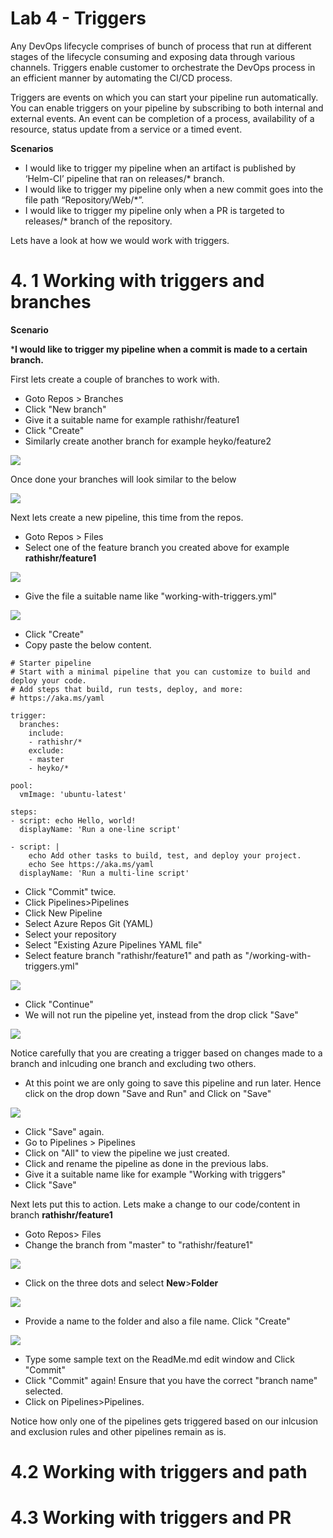 # Lab 4 - Triggers

Any DevOps lifecycle comprises of bunch of process that run at different stages of the lifecycle consuming and exposing data through various channels. Triggers enable customer to orchestrate the DevOps process in an efficient manner by automating the CI/CD process.

Triggers are events on which you can start your pipeline run automatically. You can enable triggers on your pipeline by subscribing to both internal and external events. An event can be completion of a process, availability of a resource, status update from a service or a timed event.

**Scenarios**

* I would like to trigger my pipeline when an artifact is published by ‘Helm-CI’ pipeline that ran on releases/* branch.
* I would like to trigger my pipeline only when a new commit goes into the file path “Repository/Web/*”.
* I would like to trigger my pipeline only when a PR is targeted to releases/* branch of the repository.


Lets have a look at how we would work with triggers.

# 4. 1 Working with triggers and branches

**Scenario**

***I would like to trigger my pipeline when a commit is made to a certain branch.**

First lets create a couple of branches to work with.

* Goto Repos > Branches
* Click "New branch"
* Give it a suitable name for example rathishr/feature1
* Click "Create"
* Similarly create another branch for example heyko/feature2

![](img/lab4_create_branches.PNG)

Once done your branches will look similar to the below

![](img/lab4_allbranches_view.PNG)

Next lets create a new pipeline, this time from the repos.

* Goto Repos > Files
* Select one of the feature branch you created above for example **rathishr/feature1**

![](img/lab4_create_new_yml_file.png)

* Give the file a suitable name like "working-with-triggers.yml"

![](img/lab4_new_pipeline_name.png)

* Click "Create"
* Copy paste the below content.

```
# Starter pipeline
# Start with a minimal pipeline that you can customize to build and deploy your code.
# Add steps that build, run tests, deploy, and more:
# https://aka.ms/yaml

trigger:
  branches:
    include:
    - rathishr/*
    exclude:
    - master
    - heyko/*

pool:
  vmImage: 'ubuntu-latest'

steps:
- script: echo Hello, world!
  displayName: 'Run a one-line script'

- script: |
    echo Add other tasks to build, test, and deploy your project.
    echo See https://aka.ms/yaml
  displayName: 'Run a multi-line script'
  ```
  * Click "Commit" twice.
  * Click Pipelines>Pipelines
  * Click New Pipeline
  * Select Azure Repos Git (YAML)
  * Select your repository
  * Select "Existing Azure Pipelines YAML file"
  * Select feature branch "rathishr/feature1" and path as "/working-with-triggers.yml"
  
  ![](img/lab4_select_feature_branch.PNG)
  
  * Click "Continue"
  * We will not run the pipeline yet, instead from the drop click "Save"
  
  ![](img/lab4_save_pipeline01.png)
  
Notice carefully that you are creating a trigger based on  changes made to a branch and inlcuding one branch and excluding two others.

* At this point we are only going to save this pipeline and run later. Hence click on the drop down "Save and Run" and Click on "Save"

![](img/lab4_save_pipeline.png)

* Click "Save" again.
* Go to Pipelines > Pipelines
* Click on "All" to view the pipeline we just created.
* Click and rename the pipeline as done in the previous labs.
* Give it a suitable name like for example "Working with triggers"
* Click "Save"

Next lets put this to action. Lets make a change to our code/content in branch **rathishr/feature1**

* Goto Repos> Files
* Change the branch from "master" to "rathishr/feature1"

![](img/lab4_pick_branch.png)

* Click on the three dots and select **New**>**Folder**

![](img/lab4_create_folder.png)

* Provide a name to the folder and also a file name. Click "Create"

![](img/lab4_create_file_folder01.png)

* Type some sample text on the ReadMe.md edit window and Click "Commit"
* Click "Commit" again! Ensure that you have the correct "branch name" selected.
* Click on Pipelines>Pipelines.

Notice how only one of the pipelines gets triggered based on our inlcusion and exclusion rules and other pipelines remain as is.

# 4.2 Working with triggers and path

# 4.3 Working with triggers and PR
